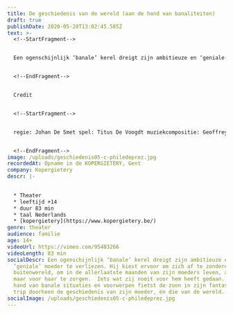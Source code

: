```yaml
---
title: De geschiedenis van de wereld (aan de hand van banaliteiten)
draft: true
publishDate: 2020-05-20T13:02:45.585Z
text: >-
  <!--StartFragment-->


  Een ogenschijnlijk ‘banale’ kerel dreigt zijn ambitieuze en ‘geniale’ moeder te verliezen. Hij kiest ervoor om zich af te zonderen van de buitenwereld, om in de allerlaatste maanden van zijn moeders leven, alleen nog maar voor haar te zorgen. Iets wat zij nooit voor hem heeft gedaan... Aan de hand van banale situaties en voorwerpen fietst de zoon in zijn fantasierijke trip doorheen de geschiedenis van zijn moeder, én die van de wereld.


  <!--EndFragment-->


  Credit


  <!--StartFragment-->


  regie: Johan De Smet spel: Titus De Voogdt muziekcompositie: Geoffrey Burton live muziek: Geoffrey Burton / Boris Zeebroek lichtontwerp: Jeroen Doise techniek: Jeroen Doise, Korneel Moreaux, Sebastien Van Huffel


  <!--EndFragment-->
image: /uploads/geschiedenis05-c-philedeprez.jpg
recordedAt: Opname in de KOPERGIETERY, Gent
company: Kopergietery
descr: |-
  

  * Theater
  * leeftijd +14
  * duur 83 min
  * taal Nederlands
  * [kopergietery](https://www.kopergietery.be/)
genre: theater
audience: familie
age: 14+
videoUrl: https://vimeo.com/95403266
videoLength: 83 min
socialDescr: Een ogenschijnlijk ‘banale’ kerel dreigt zijn ambitieuze en
  ‘geniale’ moeder te verliezen. Hij kiest ervoor om zich af te zonderen van de
  buitenwereld, om in de allerlaatste maanden van zijn moeders leven, alleen nog
  maar voor haar te zorgen.  Iets wat zij nooit voor hem heeft gedaan... Aan de
  hand van banale situaties en voorwerpen fietst de zoon in zijn fantasierijke
  trip doorheen de geschiedenis van zijn moeder, én die van de wereld.
socialImage: /uploads/geschiedenis05-c-philedeprez.jpg
---
```

